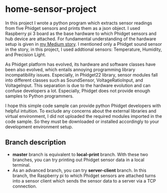 # home-sensor-project
In this project I wrote a python program which extracts sensor readings from five Phidget sensors and prints them as a json object. I used Raspberry pi 3 board as the base hardware to which Phidget sensors and hub device are attached. For fundamental understanding of the hardware setup is given in <a href="https://medium.com/@heesuk.chad.son/diy-iot-project-in-python-raspberry-pi-phidget-sensor-7c3c8965a817">my Medium story</a>. I mentioned only a Phidget sound sensor in the story, in this project, I used addtional sensors: Temperature, Humidity, and Precision Light. 

As Phidget platform has evolved, its hardware and software classes have been also evolved, which entails annoying programming library incompatibility issues. Especially, in Phidget22 library, sensor modules fall into different classes such as SoundSensor, VoltageRatioInput, and VoltageInput. This separation is due to the hardware evolution and can confuse developers a lot. Especially, Phidget does not provide enough samples to Python programmers.

I hope this simple code sample can provide python Phidget developers with helpful intuition. To exclude any concerns about the external libraries and virtual environment, I did not uploaded the required modules imported in the code sample. So they must be downloaded or installed accordingly to your development environment setup. 

## Branch description
* **master** branch is equivalent to **local-print** branch. With these two branches, you can try printing out Phidget sensor data in a local terminal. 
* As an advanced branch, you can try **server-client** branch. In this branch, the Raspberry pi to which Phidget sensors are attached turns into a sensor client which sends the sensor data to a server via a TCP connection. 
